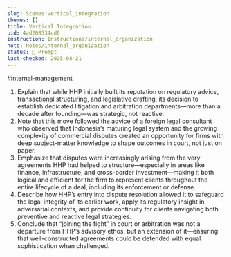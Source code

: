 ```yaml
---
slug: Scenes:vertical_integration
themes: []
title: Vertical Integration
uid: 4ad208334cd6
instruction: Instructions/internal_organization
note: Notes/internal_organization
status: 💬 Prompt
last-checked: 2025-08-21
---
```

#internal-management 
1. Explain that while HHP initially built its reputation on regulatory advice, transactional structuring, and legislative drafting, its decision to establish dedicated litigation and arbitration departments—more than a decade after founding—was strategic, not reactive.
2. Note that this move followed the advice of a foreign legal consultant who observed that Indonesia’s maturing legal system and the growing complexity of commercial disputes created an opportunity for firms with deep subject-matter knowledge to shape outcomes in court, not just on paper.
3. Emphasize that disputes were increasingly arising from the very agreements HHP had helped to structure—especially in areas like finance, infrastructure, and cross-border investment—making it both logical and efficient for the firm to represent clients throughout the entire lifecycle of a deal, including its enforcement or defense.
4. Describe how HHP’s entry into dispute resolution allowed it to safeguard the legal integrity of its earlier work, apply its regulatory insight in adversarial contexts, and provide continuity for clients navigating both preventive and reactive legal strategies.
5. Conclude that “joining the fight” in court or arbitration was not a departure from HHP’s advisory ethos, but an extension of it—ensuring that well-constructed agreements could be defended with equal sophistication when challenged.
